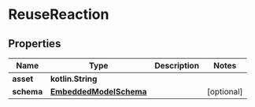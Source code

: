 
# ReuseReaction

## Properties
Name | Type | Description | Notes
------------ | ------------- | ------------- | -------------
**asset** | **kotlin.String** |  | 
**schema** | [**EmbeddedModelSchema**](EmbeddedModelSchema.md) |  |  [optional]



